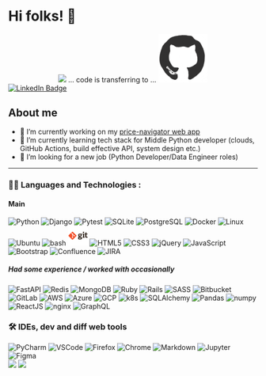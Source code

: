 # Hi folks! 👋

<!--
**ivanprytula/ivanprytula** is a ✨ _special_ ✨ repository because its `README.md` (this file) appears on your GitHub profile.

Here are some ideas to get you started:

- 🔭 I’m currently working on ...
- 🌱 I’m currently learning ...
- 👯 I’m looking to collaborate on ...
- 🤔 I’m looking for help with ...
- 💬 Ask me about ...
- 📫 How to reach me: ...
- 😄 Pronouns: ...
- ⚡ Fun fact: ...
-->
<div align="center">
  <img src="https://media.giphy.com/media/M9gbBd9nbDrOTu1Mqx/giphy.gif" width="100"/>
  ... code is transferring to ...
  <img src="octo.gif" width="100"/>
</div>


<div id="badges">
  <a href="https://www.linkedin.com/in/ivan-prytula/">
    <img src="https://img.shields.io/badge/LinkedIn-blue?style=for-the-badge&logo=linkedin&logoColor=white" alt="LinkedIn Badge"/>
  </a>
</div>

## About me
- 🔭 I’m currently working on my [price-navigator web app](https://github.com/ivanprytula/price-navigator)
- 🌱 I’m currently learning tech stack for Middle Python developer (clouds, GitHub Actions, build effective API, system design etc.)
- 🤔 I’m looking for a new job (Python Developer/Data Engineer roles)

---

### 👨‍💻 Languages and Technologies :  

#### Main

<div>
    <img src="https://cdn.jsdelivr.net/gh/devicons/devicon/icons/python/python-original-wordmark.svg" alt="Python" width="40" height="40" />
    <img src="https://cdn.jsdelivr.net/gh/devicons/devicon/icons/django/django-plain-wordmark.svg" alt="Django" width="40" height="40" />
    <img src="https://cdn.jsdelivr.net/gh/devicons/devicon/icons/pytest/pytest-original-wordmark.svg" alt="Pytest" width="40" height="40" />
    <img src="https://cdn.jsdelivr.net/gh/devicons/devicon/icons/sqlite/sqlite-original-wordmark.svg" alt="SQLite" width="40" height="40" />
    <img src="https://cdn.jsdelivr.net/gh/devicons/devicon/icons/postgresql/postgresql-original-wordmark.svg" alt="PostgreSQL" width="40" height="40" />
    <img src="https://cdn.jsdelivr.net/gh/devicons/devicon/icons/docker/docker-original-wordmark.svg" alt="Docker" width="40" height="40" /> 
    <img src="https://cdn.jsdelivr.net/gh/devicons/devicon/icons/linux/linux-original.svg" alt="Linux" width="40" height="40" />
    <img src="https://cdn.jsdelivr.net/gh/devicons/devicon/icons/ubuntu/ubuntu-plain-wordmark.svg" alt="Ubuntu" width="40" height="40" />    
    <img src="https://cdn.jsdelivr.net/gh/devicons/devicon/icons/bash/bash-original.svg" alt="bash" width="40" height="40" />
    <img src="https://github.com/devicons/devicon/blob/master/icons/git/git-original-wordmark.svg" alt="Git" width="40" height="40" />
    <img src="https://cdn.jsdelivr.net/gh/devicons/devicon/icons/html5/html5-original-wordmark.svg" alt="HTML5" width="40" height="40" />
    <img src="https://cdn.jsdelivr.net/gh/devicons/devicon/icons/css3/css3-original-wordmark.svg" alt="CSS3" width="40" height="40" />
    <img src="https://cdn.jsdelivr.net/gh/devicons/devicon/icons/jquery/jquery-original-wordmark.svg" alt="jQuery" width="40" height="40" />
    <img src="https://cdn.jsdelivr.net/gh/devicons/devicon/icons/javascript/javascript-original.svg" alt="JavaScript" width="40" height="40" />
    <img src="https://cdn.jsdelivr.net/gh/devicons/devicon/icons/bootstrap/bootstrap-original-wordmark.svg" alt="Bootstrap" width="40" height="40" />
    <img src="https://cdn.jsdelivr.net/gh/devicons/devicon/icons/confluence/confluence-original.svg" alt="Confluence" width="40" height="40" />   
    <img src="https://cdn.jsdelivr.net/gh/devicons/devicon/icons/jira/jira-original-wordmark.svg" alt="JIRA" width="40" height="40" />
</div>

##### Had some experience / worked with occasionally

<div>
    <img src="https://cdn.jsdelivr.net/gh/devicons/devicon/icons/fastapi/fastapi-original-wordmark.svg" alt="FastAPI" width="40" height="40" />
    <img src="https://cdn.jsdelivr.net/gh/devicons/devicon/icons/redis/redis-original-wordmark.svg" alt="Redis" width="40" height="40" />
    <img src="https://cdn.jsdelivr.net/gh/devicons/devicon/icons/mongodb/mongodb-original-wordmark.svg" alt="MongoDB" width="40" height="40" />
    <img src="https://cdn.jsdelivr.net/gh/devicons/devicon/icons/ruby/ruby-original-wordmark.svg" alt="Ruby" width="40" height="40" />
    <img src="https://cdn.jsdelivr.net/gh/devicons/devicon/icons/rails/rails-original-wordmark.svg" alt="Rails" width="40" height="40" />
    <img src="https://cdn.jsdelivr.net/gh/devicons/devicon/icons/sass/sass-original.svg" alt="SASS" width="40" height="40" />
    <img src="https://cdn.jsdelivr.net/gh/devicons/devicon/icons/bitbucket/bitbucket-original-wordmark.svg" alt="Bitbucket" width="40" height="40" />
    <img src="https://cdn.jsdelivr.net/gh/devicons/devicon/icons/gitlab/gitlab-original-wordmark.svg" alt="GitLab" width="40" height="40" />
    <img src="https://cdn.jsdelivr.net/gh/devicons/devicon/icons/amazonwebservices/amazonwebservices-original-wordmark.svg" alt="AWS" width="40" height="40" />
    <img src="https://cdn.jsdelivr.net/gh/devicons/devicon/icons/azure/azure-original-wordmark.svg" alt="Azure" width="40" height="40" />
    <img src="https://cdn.jsdelivr.net/gh/devicons/devicon/icons/googlecloud/googlecloud-original-wordmark.svg" alt="GCP" width="40" height="40" />
    <img src="https://cdn.jsdelivr.net/gh/devicons/devicon/icons/kubernetes/kubernetes-plain-wordmark.svg" alt="k8s" width="40" height="40" />
    <img src="https://cdn.jsdelivr.net/gh/devicons/devicon/icons/sqlalchemy/sqlalchemy-original.svg" alt="SQLAlchemy" width="40" height="40" />
    <img src="https://cdn.jsdelivr.net/gh/devicons/devicon/icons/pandas/pandas-original-wordmark.svg" alt="Pandas" width="40" height="40" />
    <img src="https://cdn.jsdelivr.net/gh/devicons/devicon/icons/numpy/numpy-original-wordmark.svg" alt="numpy" width="40" height="40" />
    <img src="https://cdn.jsdelivr.net/gh/devicons/devicon/icons/react/react-original-wordmark.svg" alt="ReactJS" width="40" height="40" /> 
    <img src="https://cdn.jsdelivr.net/gh/devicons/devicon/icons/nginx/nginx-original.svg" alt="nginx" width="40" height="40" />
    <img src="https://cdn.jsdelivr.net/gh/devicons/devicon/icons/graphql/graphql-plain-wordmark.svg" alt="GraphQL" width="40" height="40" />
</div>

### :hammer_and_wrench: IDEs, dev and diff web tools

<div>
    <img src="https://cdn.jsdelivr.net/gh/devicons/devicon/icons/pycharm/pycharm-original.svg" alt="PyCharm" width="40" height="40"  />
    <img src="https://cdn.jsdelivr.net/gh/devicons/devicon/icons/vscode/vscode-original.svg" alt="VSCode" width="40" height="40" />
    <img src="https://cdn.jsdelivr.net/gh/devicons/devicon/icons/firefox/firefox-original-wordmark.svg" alt="Firefox" width="40" height="40" />
    <img src="https://cdn.jsdelivr.net/gh/devicons/devicon/icons/chrome/chrome-original-wordmark.svg" alt="Chrome" width="40" height="40" />    
    <img src="https://cdn.jsdelivr.net/gh/devicons/devicon/icons/markdown/markdown-original.svg" alt="Markdown" width="40" height="40" />
    <img src="https://cdn.jsdelivr.net/gh/devicons/devicon/icons/jupyter/jupyter-original-wordmark.svg" alt="Jupyter" width="40" height="40" />
    <img src="https://cdn.jsdelivr.net/gh/devicons/devicon/icons/figma/figma-original.svg" alt="Figma" width="40" height="40" />
</div>
<div>
  <img src="https://skillicons.dev/icons?i=postman" />
  <img src="https://skillicons.dev/icons?i=githubactions" />
</div>
